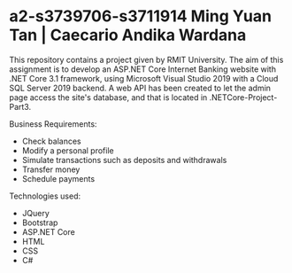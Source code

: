 # a2-s3739706-s3711914     Ming Yuan Tan | Caecario Andika Wardana 

This repository contains a project given by RMIT University. The aim of this assignment is to develop an ASP.NET Core Internet Banking website with .NET Core 3.1 framework, using Microsoft Visual Studio 2019 with a Cloud SQL Server 2019 backend. A web API has been created to let the admin page access the site's database, and that is located in .NETCore-Project-Part3.

Business Requirements: 
- Check balances 
- Modify a personal profile 
- Simulate transactions such as deposits and withdrawals 
- Transfer money 
- Schedule payments 

Technologies used: 
- JQuery 
- Bootstrap 
- ASP.NET Core 
- HTML 
- CSS 
- C# 
